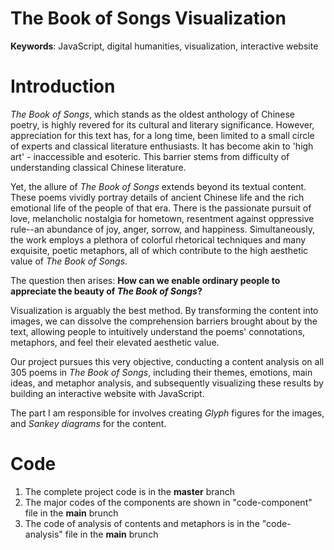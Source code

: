 # The Book of Songs Visualization

**Keywords**: JavaScript, digital humanities, visualization, interactive website

# Introduction
*The Book of Songs*, which stands as the oldest anthology of Chinese poetry, is highly revered for its cultural and literary significance. However, appreciation for this text has, for a long time, been limited to a small circle of experts and classical literature enthusiasts. It has become akin to 'high art' - inaccessible and esoteric. This barrier stems from difficulty of understanding classical Chinese literature.

Yet, the allure of *The Book of Songs* extends beyond its textual content. These poems vividly portray details of ancient Chinese life and the rich emotional life of the people of that era. There is the passionate pursuit of love, melancholic nostalgia for hometown, resentment against oppressive rule--an abundance of joy, anger, sorrow, and happiness. Simultaneously, the work employs a plethora of colorful rhetorical techniques and many exquisite, poetic metaphors, all of which contribute to the high aesthetic value of *The Book of Songs*.

The question then arises: **How can we enable ordinary people to appreciate the beauty of *The Book of Songs*?** 

Visualization is arguably the best method. By transforming the content into images, we can dissolve the comprehension barriers brought about by the text, allowing people to intuitively understand the poems' connotations, metaphors, and feel their elevated aesthetic value.

Our project pursues this very objective, conducting a content analysis on all 305 poems in *The Book of Songs*, including their themes, emotions, main ideas, and metaphor analysis, and subsequently visualizing these results by building an interactive website with JavaScript.

The part I am responsible for involves creating *Glyph* figures for the images, and *Sankey diagrams* for the content.

# Code
1. The complete project code is in the **master** branch
2. The major codes of the components are shown in "code-component" file in the **main** brunch
3. The code of analysis of contents and metaphors is in the "code-analysis" file in the **main** brunch





